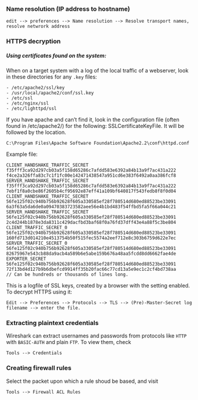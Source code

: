 
### Name resolution (IP address to hostname)
```
edit --> preferences --> Name resolution --> Resolve transport names, resolve netwrork address
```

### HTTPS decryption
##### Using certificates found on the system:
When on a target system with a log of the local traffic of a webserver, look in these directories for any `.key` files:
```
- /etc/apache2/ssl/key
- /usr/local/apache2/conf/ssl.key
- /etc/ssl
- /etc/nginx/ssl
- /etc/lighttpd/ssl
```
If you have apache and can’t find it, look in the configuration file (often found in /etc/apache2/) for the following: SSLCertificateKeyFile. It will be followed by the location.

```
C:\Program Files\Apache Software Foundation\Apache2.2\conf\httpd.conf
```

Example file:
``` 
CLIENT_HANDSHAKE_TRAFFIC_SECRET f35fff3ca92d297cb03a5f158d65286c7afdd583e6392a84b13a9f7ac431a222 f4ce2a326ffa83c7c1f1fc00e142471438547a951cd6e383f6492a0aa386fcf8
SERVER_HANDSHAKE_TRAFFIC_SECRET f35fff3ca92d297cb03a5f158d65286c7afdd583e6392a84b13a9f7ac431a222 7ebf1f8a0cbe86f2605b4cf95692e87eff41a109bf640817f543fedb8f8f0d04
CLIENT_HANDSHAKE_TRAFFIC_SECRET 56fe125f02c940b756b92628f605a330585ef28f780514d680ed88523be33091 6a3f63a5da6de0a09470383723582aee56e4b1bd483f54ffbd5fa5f66a044c21
SERVER_HANDSHAKE_TRAFFIC_SECRET 56fe125f02c940b756b92628f605a330585ef28f780514d680ed88523be33091 2c4d244b1878e3da8311c429dacfbd3baf68f0a76fd37dff43e4a88f5c3be804
CLIENT_TRAFFIC_SECRET_0 56fe125f02c940b756b92628f605a330585ef28f780514d680ed88523be33091 160fd713d014210e4513754b50f515fec5574a2eef712e8c303b6759d622e7ec
SERVER_TRAFFIC_SECRET_0 56fe125f02c940b756b92628f605a330585ef28f780514d680ed88523be33091 82675967e543cb88da9acb4a589b6e5abe159b676a48aa5fcdd8dd6662fae4de
EXPORTER_SECRET 56fe125f02c940b756b92628f605a330585ef28f780514d680ed88523be33091 72f13bd4d127b9b6dbefcd9914ff35b20fac66c77cd13a5e9ec1c2cf4bd738aa
// Can be hundreds or thousands of lines long.
```
This is a logfile of SSL keys, created by a browser with the setting enabled.
To decrypt HTTPS using it:
```
Edit --> Preferences --> Protocols --> TLS --> (Pre)-Master-Secret log filename --> enter the file.
```

### Extracting plaintext credentials
Wireshark can extract usernames and passwords from protocols like `HTTP` with `BASIC-AUTH` and plain `FTP`.
To view them, check
```
Tools --> Credentials
```

### Creating firewall rules
Select the packet upon which a rule shoud be based, and visit
```
Tools --> Firewall ACL Rules
```